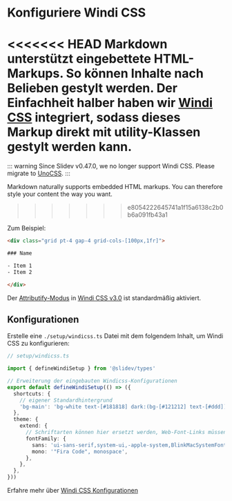 # Konfiguriere Windi CSS

<Environment type="node" />

<<<<<<< HEAD
Markdown unterstützt eingebettete HTML-Markups. So können Inhalte nach Belieben gestylt werden. Der Einfachheit halber haben wir [Windi CSS](https://github.com/windicss/windicss) integriert, sodass dieses Markup direkt mit utility-Klassen gestylt werden kann.
=======
::: warning
Since Slidev v0.47.0, we no longer support Windi CSS. Please migrate to [UnoCSS](/custom/config-unocss).
:::

Markdown naturally supports embedded HTML markups. You can therefore style your content the way you want.
>>>>>>> e8054222645741a1f15a6138c2b0b6a091fb43a1

Zum Beispiel:

```html
<div class="grid pt-4 gap-4 grid-cols-[100px,1fr]">

### Name

- Item 1
- Item 2

</div>
```

Der [Attributify-Modus](https://windicss.org/posts/v30.html#attributify-mode) in [Windi CSS v3.0](https://windicss.org/posts/v30.html) ist standardmäßig aktiviert.

## Konfigurationen

Erstelle eine `./setup/windicss.ts` Datei mit dem folgendem Inhalt, um Windi CSS zu konfigurieren:

```ts
// setup/windicss.ts

import { defineWindiSetup } from '@slidev/types'

// Erweiterung der eingebauten Windicss-Konfigurationen
export default defineWindiSetup(() => ({
  shortcuts: {
    // eigener Standardhintergrund
    'bg-main': 'bg-white text-[#181818] dark:(bg-[#121212] text-[#ddd])',
  },
  theme: {
    extend: {
      // Schriftarten können hier ersetzt werden, Web-Font-Links müssen der `index.html` Datei hinzugefügt werden.
      fontFamily: {
        sans: 'ui-sans-serif,system-ui,-apple-system,BlinkMacSystemFont,"Segoe UI",Roboto,"Helvetica Neue",Arial,"Noto Sans",sans-serif,"Apple Color Emoji","Segoe UI Emoji","Segoe UI Symbol","Noto Color Emoji"',
        mono: '"Fira Code", monospace',
      },
    },
  },
}))
```

Erfahre mehr über [Windi CSS Konfigurationen](https://windicss.org/guide/configuration.html)
